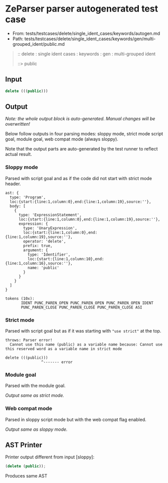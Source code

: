 # ZeParser parser autogenerated test case

- From: tests/testcases/delete/single_ident_cases/keywords/autogen.md
- Path: tests/testcases/delete/single_ident_cases/keywords/gen/multi-grouped_ident/public.md

> :: delete : single ident cases : keywords : gen : multi-grouped ident
>
> ::> public

## Input


`````js
delete (((public)))
`````

## Output

_Note: the whole output block is auto-generated. Manual changes will be overwritten!_

Below follow outputs in four parsing modes: sloppy mode, strict mode script goal, module goal, web compat mode (always sloppy).

Note that the output parts are auto-generated by the test runner to reflect actual result.

### Sloppy mode

Parsed with script goal and as if the code did not start with strict mode header.

`````
ast: {
  type: 'Program',
  loc:{start:{line:1,column:0},end:{line:1,column:19},source:''},
  body: [
    {
      type: 'ExpressionStatement',
      loc:{start:{line:1,column:0},end:{line:1,column:19},source:''},
      expression: {
        type: 'UnaryExpression',
        loc:{start:{line:1,column:0},end:{line:1,column:19},source:''},
        operator: 'delete',
        prefix: true,
        argument: {
          type: 'Identifier',
          loc:{start:{line:1,column:10},end:{line:1,column:16},source:''},
          name: 'public'
        }
      }
    }
  ]
}

tokens (10x):
       IDENT PUNC_PAREN_OPEN PUNC_PAREN_OPEN PUNC_PAREN_OPEN IDENT
       PUNC_PAREN_CLOSE PUNC_PAREN_CLOSE PUNC_PAREN_CLOSE ASI
`````

### Strict mode

Parsed with script goal but as if it was starting with `"use strict"` at the top.

`````
throws: Parser error!
  Cannot use this name (public) as a variable name because: Cannot use this reserved word as a variable name in strict mode

delete (((public)))
                ^------- error
`````


### Module goal

Parsed with the module goal.

_Output same as strict mode._

### Web compat mode

Parsed in sloppy script mode but with the web compat flag enabled.

_Output same as sloppy mode._

## AST Printer

Printer output different from input [sloppy]:

````js
(delete (public));
````

Produces same AST
